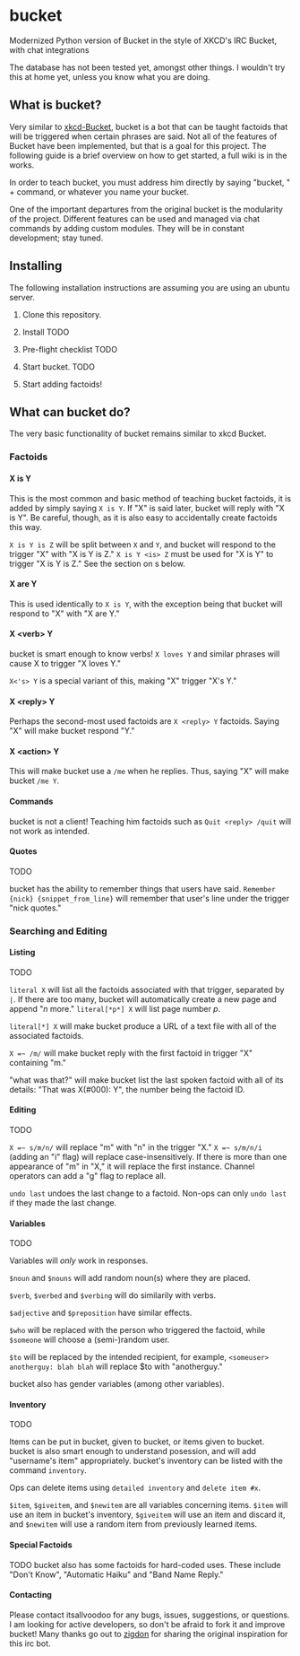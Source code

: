 # bucket
Modernized Python version of Bucket in the style of XKCD's IRC Bucket, with chat integrations

The database has not been tested yet, amongst other things. I wouldn't try this at home yet, unless you know what you are doing.

What is bucket?
---------------

Very similar to [xkcd-Bucket](https://github.com/zigdon/xkcd-bucket), bucket is a bot that can be
taught factoids that will be triggered when certain phrases are said. Not all of the features of Bucket
have been implemented, but that is a goal for this project. The following guide is a brief overview on 
how to get started, a full wiki is in the works.

In order to teach bucket, you must address him directly by saying "bucket, " + command, or whatever
you name your bucket.

One of the important departures from the original bucket is the modularity of the project. Different features
can be used and managed via chat commands by adding custom modules. They will be in constant development; stay tuned.

Installing
----------

The following installation instructions are assuming you are using an ubuntu server.

1. Clone this repository.

2. Install 
  TODO

3. Pre-flight checklist
  TODO

4. Start bucket.
  TODO

10. Start adding factoids!

What can bucket do?
-------------------

The very basic functionality of bucket remains similar to xkcd Bucket.

### Factoids

#### X is Y

This is the most common and basic method of teaching bucket factoids, it is added by simply saying `X is Y`. 
If "X" is said later, bucket will reply with "X is Y". Be careful, though, as it is also easy to accidentally
create factoids this way.

`X is Y is Z` will be split between `X` and `Y`, and bucket will respond to the trigger "X" with "X is Y is Z."
`X is Y <is> Z` must be used for "X is Y" to trigger "X is Y is Z." See the section on <verb>s below.

#### X are Y

This is used identically to `X is Y`, with the exception being that bucket will respond to "X" with "X are Y."

#### X \<verb\> Y

bucket is smart enough to know verbs! `X loves Y` and similar phrases will cause X to trigger "X loves Y."

`X<'s> Y` is a special variant of this, making "X" trigger "X's Y."

#### X \<reply\> Y

Perhaps the second-most used factoids are `X <reply> Y` factoids. Saying "X" will make bucket respond "Y."

#### X \<action\> Y

This will make bucket use a `/me` when he replies. Thus, saying "X" will make bucket `/me Y`.

#### Commands

bucket is not a client! Teaching him factoids such as `Quit <reply> /quit` will not work as intended.

#### Quotes

TODO

bucket has the ability to remember things that users have said. `Remember {nick} {snippet_from_line}` will remember
that user's line under the trigger "nick quotes."

### Searching and Editing

#### Listing

TODO

`literal X` will list all the factoids associated with that trigger, separated by `|`. If there are too many, bucket
will automatically create a new page and append "*n* more." `literal[*p*] X` will list page number *p*.

`literal[*] X` will make bucket produce a URL of a text file with all of the associated factoids.

`X =~ /m/` will make bucket reply with the first factoid in trigger "X" containing "m."

"what was that?" will make bucket list the last spoken factoid with all of its details: "That was X(#000): <reply> Y", the
number being the factoid ID.

#### Editing

TODO

`X =~ s/m/n/` will replace "m" with "n" in the trigger "X." `X =~ s/m/n/i` (adding an "i" flag) will replace case-insensitively.
If there is more than one appearance of "m" in "X," it will replace the first instance. Channel operators can add a "g" flag to 
replace all.

`undo last` undoes the last change to a factoid. Non-ops can only `undo last` if they made the last change.

#### Variables

TODO

Variables will *only* work in responses. 

`$noun` and `$nouns` will add random noun(s) where they are placed.

`$verb`, `$verbed` and `$verbing` will do similarily with verbs.

`$adjective` and `$preposition` have similar effects.

`$who` will be replaced with the person who triggered the factoid, while `$someone` will choose a (semi-)random user.

`$to` will be replaced by the intended recipient, for example, `<someuser> anotherguy: blah blah` will replace $to with "anotherguy."

bucket also has gender variables (among other variables).

#### Inventory

TODO

Items can be put in bucket, given to bucket, or items given to bucket. bucket is also smart enough to understand posession, and will
add "username's item" appropriately. bucket's inventory can be listed with the command `inventory`.

Ops can delete items using `detailed inventory` and `delete item #x`.

`$item`, `$giveitem`, and `$newitem` are all variables concerning items. `$item` will use an item in bucket's inventory, `$giveitem` will
use an item and discard it, and `$newitem` will use a random item from previously learned items.

#### Special Factoids

TODO
bucket also has some factoids for hard-coded uses. These include "Don't Know", "Automatic Haiku" and "Band Name Reply."

#### Contacting

Please contact itsallvoodoo for any bugs, issues, suggestions, or questions. I am looking for active developers, so don't be afraid to fork
it and improve bucket! Many thanks go out to [zigdon](https://github.com/zigdon) for sharing the original inspiration for this irc bot.

